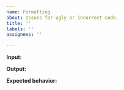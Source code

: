 ```yaml
---
name: Formatting
about: Issues for ugly or incorrect code.
title: ''
labels: ''
assignees: ''

---
```


**Input:**

**Output:**

**Expected behavior:**
